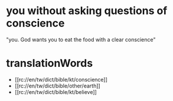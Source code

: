 # you without asking questions of conscience

"you. God wants you to eat the food with a clear conscience"

# translationWords

* [[rc://en/tw/dict/bible/kt/conscience]]
* [[rc://en/tw/dict/bible/other/earth]]
* [[rc://en/tw/dict/bible/kt/believe]]
